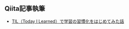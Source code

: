 ## Qiita記事執筆
- [TIL（Today I Learned）で学習の習慣化をはじめてみた話](https://qiita.com/Meerkat39/items/bd202d53179fd7502642)